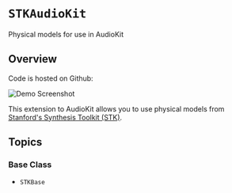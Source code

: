 # ``STKAudioKit``

Physical models for use in AudioKit


## Overview

Code is hosted on Github: [](https://github.com/AudioKit/STKAudioKit/)

![Demo Screenshot](DemoScreenshot)

This extension to AudioKit allows you to use physical models from [Stanford's Synthesis Toolkit (STK)](https://ccrma.stanford.edu/software/stk/).


## Topics

### Base Class

- ``STKBase``

